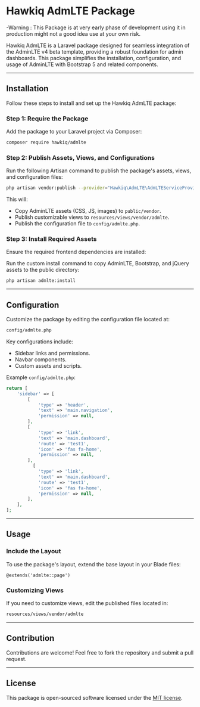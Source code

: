 # Hawkiq AdmLTE Package

-Warning : This Package is at very early phase of development using it in production might not a good idea use at your own risk.

Hawkiq AdmLTE is a Laravel package designed for seamless integration of the AdminLTE v4 beta template, providing a robust foundation for admin dashboards. This package simplifies the installation, configuration, and usage of AdminLTE with Bootstrap 5 and related components.

---

## Installation

Follow these steps to install and set up the Hawkiq AdmLTE package:

### Step 1: Require the Package

Add the package to your Laravel project via Composer:
```bash
composer require hawkiq/admlte
```


### Step 2: Publish Assets, Views, and Configurations

Run the following Artisan command to publish the package's assets, views, and configuration files:
```bash
php artisan vendor:publish --provider="Hawkiq\AdmLTE\AdmLTEServiceProvider"
```

This will:
- Copy AdminLTE assets (CSS, JS, images) to `public/vendor`.
- Publish customizable views to `resources/views/vendor/admlte`.
- Publish the configuration file to `config/admlte.php`.

### Step 3: Install Required Assets

Ensure the required frontend dependencies are installed:

Run the custom install command to copy AdminLTE, Bootstrap, and jQuery assets to the public directory:
```bash
php artisan admlte:install
```

---

## Configuration

Customize the package by editing the configuration file located at:
```bash
config/admlte.php
```

Key configurations include:
- Sidebar links and permissions.
- Navbar components.
- Custom assets and scripts.

Example `config/admlte.php`:
```php
return [
    'sidebar' => [
        [
            'type' => 'header',
            'text' => 'main.navigation',
            'permission' => null,
        ],
        [
            'type' => 'link',
            'text' => 'main.dashboard',
            'route' => 'test1',
            'icon' => 'fas fa-home',
            'permission' => null,
        ],
          [
            'type' => 'link',
            'text' => 'main.dashboard',
            'route' => 'test1',
            'icon' => 'fas fa-home',
            'permission' => null,
        ],
    ],
];
```

---

## Usage

### Include the Layout
To use the package's layout, extend the base layout in your Blade files:

```blade
@extends('admlte::page')
```


### Customizing Views
If you need to customize views, edit the published files located in:
```bash
resources/views/vendor/admlte
```


---

## Contribution
Contributions are welcome! Feel free to fork the repository and submit a pull request.

---

## License
This package is open-sourced software licensed under the [MIT license](LICENSE).

